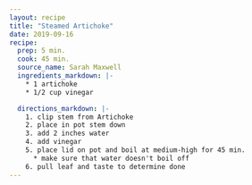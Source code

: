 ```yaml
---
layout: recipe
title: "Steamed Artichoke"
date: 2019-09-16
recipe:
  prep: 5 min.
  cook: 45 min.
  source_name: Sarah Maxwell
  ingredients_markdown: |-
    * 1 artichoke
    * 1/2 cup vinegar

  directions_markdown: |-
    1. clip stem from Artichoke
    2. place in pot stem down
    3. add 2 inches water
    4. add vinegar
    5. place lid on pot and boil at medium-high for 45 min.
      * make sure that water doesn't boil off
    6. pull leaf and taste to determine done
---
```


